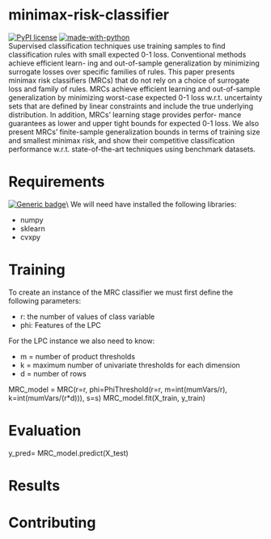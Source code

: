 # minimax-risk-classifier
[![PyPI license](https://img.shields.io/pypi/l/ansicolortags.svg)](https://pypi.python.org/pypi/ansicolortags/) 
[![made-with-python](https://img.shields.io/badge/Made%20with-Python-1f425f.svg)](https://www.python.org/)<br/>
Supervised classification techniques use training samples to find classification rules with small expected 0-1 loss. Conventional methods achieve efficient learn- ing and out-of-sample generalization by minimizing surrogate losses over specific families of rules. This paper presents minimax risk classifiers (MRCs) that do not rely on a choice of surrogate loss and family of rules. MRCs achieve efficient learning and out-of-sample generalization by minimizing worst-case expected 0-1 loss w.r.t. uncertainty sets that are defined by linear constraints and include the true underlying distribution. In addition, MRCs’ learning stage provides perfor- mance guarantees as lower and upper tight bounds for expected 0-1 loss. We also present MRCs’ finite-sample generalization bounds in terms of training size and smallest minimax risk, and show their competitive classification performance w.r.t. state-of-the-art techniques using benchmark datasets.
# Requirements
[![Generic badge](https://img.shields.io/badge/Pyhon-2.X|3.X-blue.svg)](https://shields.io/)\\
We will need have installed the following libraries:
* numpy
* sklearn
* cvxpy

# Training
To create an instance of the MRC classifier we must first define the following parameters:
* r: the number of values of class variable
* phi: Features of the LPC

For the LPC instance we also need to know:
* m = number of product thresholds
* k = maximum number of univariate thresholds for each dimension
* d = number of rows

MRC_model = MRC(r=r, phi=PhiThreshold(r=r, m=int(mumVars/r), k=int(mumVars/(r*d))), s=s)
MRC_model.fit(X_train, y_train)

# Evaluation

y_pred= MRC_model.predict(X_test)


# Results



# Contributing
